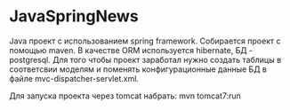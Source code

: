 # JavaSpringNews



Java проект с использованием spring framework. Собирается проект с помощью maven. В качестве ORM используется hibernate, БД - postgresql. 
Для того чтобы проект заработал нужно создать таблицы в соответсвии моделям и поменять конфигурационные данные БД в файле mvc-dispatcher-servlet.xml.

Для запуска проекта через tomcat набрать: mvn tomcat7:run 